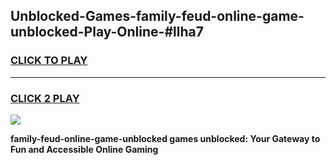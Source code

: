 
## Unblocked-Games-family-feud-online-game-unblocked-Play-Online-#llha7
<h3>
<a href="https://premium.freeplayer.one?title=family-feud-online-game-unblocked&ref=27F">CLICK TO PLAY</a></h3>
<hr>

<h3>
<a href="https://premium.freeplayer.one?title=family-feud-online-game-unblocked&ref=27F">CLICK 2 PLAY</a>
  
</h3>

<a href="https://premium.freeplayer.one?title=family-feud-online-game-unblocked&ref=27F"><img src="https://clearcache.store/games.png"></a>


**family-feud-online-game-unblocked games unblocked: Your Gateway to Fun and Accessible Online Gaming**
